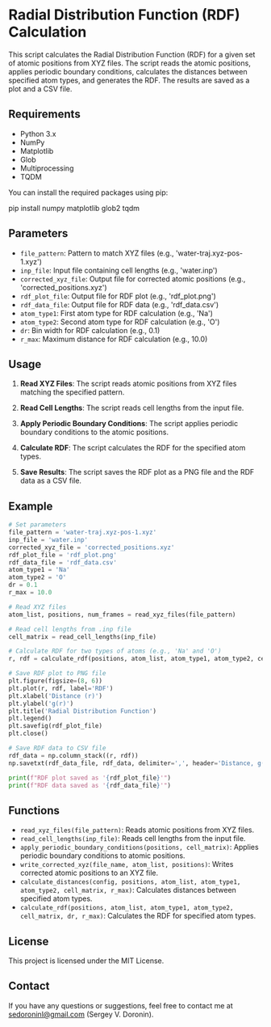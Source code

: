 
# Radial Distribution Function (RDF) Calculation

This script calculates the Radial Distribution Function (RDF) for a given set of atomic positions from XYZ files. The script reads the atomic positions, applies periodic boundary conditions, calculates the distances between specified atom types, and generates the RDF. The results are saved as a plot and a CSV file.

## Requirements

- Python 3.x
- NumPy
- Matplotlib
- Glob
- Multiprocessing
- TQDM

You can install the required packages using pip:

pip install numpy matplotlib glob2 tqdm


## Parameters

- `file_pattern`: Pattern to match XYZ files (e.g., 'water-traj.xyz-pos-1.xyz')
- `inp_file`: Input file containing cell lengths (e.g., 'water.inp')
- `corrected_xyz_file`: Output file for corrected atomic positions (e.g., 'corrected_positions.xyz')
- `rdf_plot_file`: Output file for RDF plot (e.g., 'rdf_plot.png')
- `rdf_data_file`: Output file for RDF data (e.g., 'rdf_data.csv')
- `atom_type1`: First atom type for RDF calculation (e.g., 'Na')
- `atom_type2`: Second atom type for RDF calculation (e.g., 'O')
- `dr`: Bin width for RDF calculation (e.g., 0.1)
- `r_max`: Maximum distance for RDF calculation (e.g., 10.0)

## Usage

1. **Read XYZ Files**: The script reads atomic positions from XYZ files matching the specified pattern.

2. **Read Cell Lengths**: The script reads cell lengths from the input file.

3. **Apply Periodic Boundary Conditions**: The script applies periodic boundary conditions to the atomic positions.

4. **Calculate RDF**: The script calculates the RDF for the specified atom types.

5. **Save Results**: The script saves the RDF plot as a PNG file and the RDF data as a CSV file.

## Example

```python
# Set parameters
file_pattern = 'water-traj.xyz-pos-1.xyz'
inp_file = 'water.inp'
corrected_xyz_file = 'corrected_positions.xyz'
rdf_plot_file = 'rdf_plot.png'
rdf_data_file = 'rdf_data.csv'
atom_type1 = 'Na'
atom_type2 = 'O'
dr = 0.1
r_max = 10.0

# Read XYZ files
atom_list, positions, num_frames = read_xyz_files(file_pattern)

# Read cell lengths from .inp file
cell_matrix = read_cell_lengths(inp_file)

# Calculate RDF for two types of atoms (e.g., 'Na' and 'O')
r, rdf = calculate_rdf(positions, atom_list, atom_type1, atom_type2, cell_matrix, dr=dr, r_max=r_max)

# Save RDF plot to PNG file
plt.figure(figsize=(8, 6))
plt.plot(r, rdf, label='RDF')
plt.xlabel('Distance (r)')
plt.ylabel('g(r)')
plt.title('Radial Distribution Function')
plt.legend()
plt.savefig(rdf_plot_file)
plt.close()

# Save RDF data to CSV file
rdf_data = np.column_stack((r, rdf))
np.savetxt(rdf_data_file, rdf_data, delimiter=',', header='Distance, g(r)', comments='')

print(f"RDF plot saved as '{rdf_plot_file}'")
print(f"RDF data saved as '{rdf_data_file}'")
```

## Functions

- `read_xyz_files(file_pattern)`: Reads atomic positions from XYZ files.
- `read_cell_lengths(inp_file)`: Reads cell lengths from the input file.
- `apply_periodic_boundary_conditions(positions, cell_matrix)`: Applies periodic boundary conditions to atomic positions.
- `write_corrected_xyz(file_name, atom_list, positions)`: Writes corrected atomic positions to an XYZ file.
- `calculate_distances(config, positions, atom_list, atom_type1, atom_type2, cell_matrix, r_max)`: Calculates distances between specified atom types.
- `calculate_rdf(positions, atom_list, atom_type1, atom_type2, cell_matrix, dr, r_max)`: Calculates the RDF for specified atom types.

## License

This project is licensed under the MIT License.

## Contact

If you have any questions or suggestions, feel free to contact me at [sedoroninl@gmail.com](mailto:sedoronin@gmail.com) (Sergey V. Doronin).
